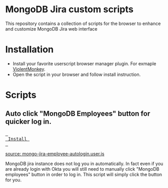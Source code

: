 # MongoDB Jira custom scripts
This repository contains a collection of scripts for the browser to enhance and customize MongoDB Jira web interface

# Installation
 - Install your favorite userscript browser manager plugin. For exmaple [ViolentMonkey](https://violentmonkey.github.io/).
 - Open the script in your browser and follow install instruction.

# Scripts
## Auto click "MongoDB Employees" button for quicker log in.
[<kbd> <br> Install <br> </kbd>](https://raw.githubusercontent.com/toto-dev/mongodb-jira-custom-scripts/main/mongo-jira-employee-autologin.user.js)

[source: mongo-jira-employee-autologin.user.js](https://github.com/toto-dev/mongodb-jira-custom-scripts/blob/main/mongo-jira-employee-autologin.user.js)

MongoDB jira instance does not log you in automatically. In fact even if you are already login with Okta you will still need to manually click "MongoDB employees" button in order to log in. This script will simply click the button for you.
